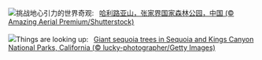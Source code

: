 ![](https://www.bing.com/th?id=OHR.AvatarMountain_ZH-CN3268610045_UHD.jpg&w=1000)挑战地心引力的世界奇观:&nbsp;&ensp;[哈利路亚山，张家界国家森林公园，中国 (© Amazing Aerial Premium/Shutterstock)](https://www.bing.com/th?id=OHR.AvatarMountain_ZH-CN3268610045_UHD.jpg)
<br><br/>
![](https://www.bing.com/th?id=OHR.SequoiaSunlight_EN-US6214316930_UHD.jpg&w=1000)Things are looking up:&nbsp;&ensp;[Giant sequoia trees in Sequoia and Kings Canyon National Parks, California (© lucky-photographer/Getty Images)](https://www.bing.com/th?id=OHR.SequoiaSunlight_EN-US6214316930_UHD.jpg)
<br><br/>
